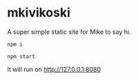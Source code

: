 # mkivikoski

A super simple static site for Mike to say hi.

`npm i`

`npm start`

It will run on http://127.0.0.1:8080

